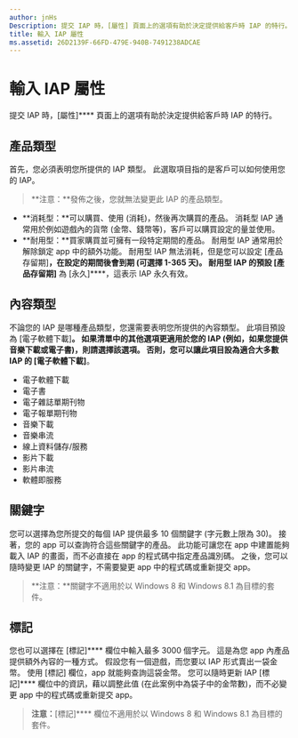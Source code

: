 ```yaml
---
author: jnHs
Description: 提交 IAP 時，[屬性] 頁面上的選項有助於決定提供給客戶時 IAP 的特行。
title: 輸入 IAP 屬性
ms.assetid: 26D2139F-66FD-479E-940B-7491238ADCAE
---
```


# 輸入 IAP 屬性


提交 IAP 時，[屬性]**** 頁面上的選項有助於決定提供給客戶時 IAP 的特行。

## 產品類型


首先，您必須表明您所提供的 IAP 類型。 此選取項目指的是客戶可以如何使用您的 IAP。

> **注意：**發佈之後，您就無法變更此 IAP 的產品類型。

-   **消耗型：**可以購買、使用 (消耗)，然後再次購買的產品。 消耗型 IAP 通常用於例如遊戲內的貨幣 (金幣、錢幣等)，客戶可以購買設定的量並使用。
-   **耐用型：**買家購買並可擁有一段特定期間的產品。 耐用型 IAP 通常用於解除鎖定 app 中的額外功能。 耐用型 IAP 無法消耗，但是您可以設定 [產品存留期]****，在設定的期間後會到期 (可選擇 1-365 天)。 耐用型 IAP 的預設 [產品存留期]**** 為 [永久]****，這表示 IAP 永久有效。

## 內容類型


不論您的 IAP 是哪種產品類型，您還需要表明您所提供的內容類型。 此項目預設為 [電子軟體下載]****。 如果清單中的其他選項更適用於您的 IAP (例如，如果您提供音樂下載或電子書)，則請選擇該選項。 否則，您可以讓此項目設為適合大多數 IAP 的 [電子軟體下載]****。

-   電子軟體下載
-   電子書
-   電子雜誌單期刊物
-   電子報單期刊物
-   音樂下載
-   音樂串流
-   線上資料儲存/服務
-   影片下載
-   影片串流
-   軟體即服務

## 關鍵字


您可以選擇為您所提交的每個 IAP 提供最多 10 個關鍵字 (字元數上限為 30)。 接著，您的 app 可以查詢符合這些關鍵字的產品。 此功能可讓您在 app 中建置能夠載入 IAP 的畫面，而不必直接在 app 的程式碼中指定產品識別碼。 之後，您可以隨時變更 IAP 的關鍵字，不需要變更 app 中的程式碼或重新提交 app。

> **注意：**關鍵字不適用於以 Windows 8 和 Windows 8.1 為目標的套件。

## 標記


您也可以選擇在 [標記]**** 欄位中輸入最多 3000 個字元。 這是為您 app 內產品提供額外內容的一種方式。 假設您有一個遊戲，而您要以 IAP 形式賣出一袋金幣。 使用 [標記] 欄位，app 就能夠查詢這袋金幣。 您可以隨時更新 IAP [標記]**** 欄位中的資訊，藉以調整此值 (在此案例中為袋子中的金幣數)，而不必變更 app 中的程式碼或重新提交 app。

> **注意：**[標記]**** 欄位不適用於以 Windows 8 和 Windows 8.1 為目標的套件。

 

 

 






<!--HONumber=May16_HO2-->


